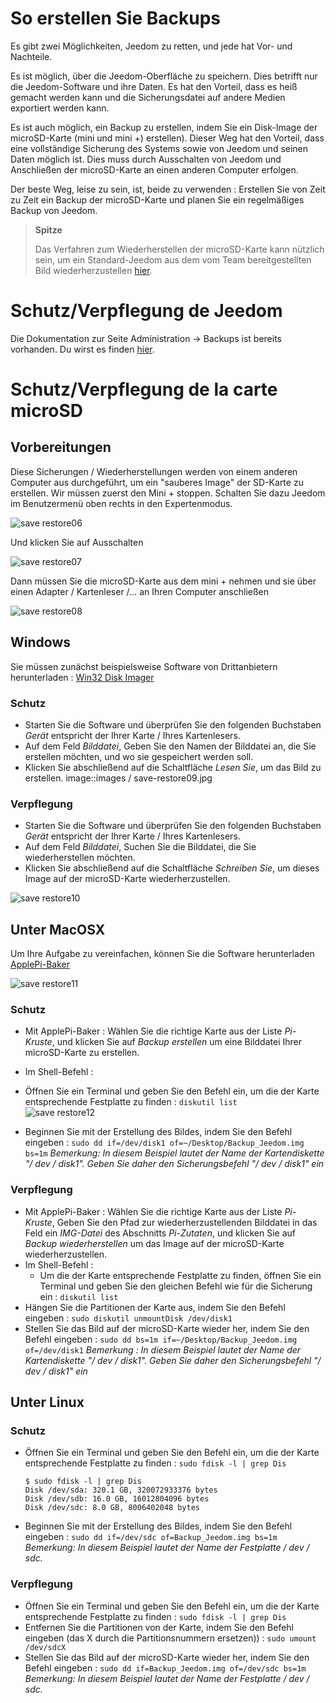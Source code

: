 # So erstellen Sie Backups

Es gibt zwei Möglichkeiten, Jeedom zu retten, und jede hat Vor- und Nachteile.

Es ist möglich, über die Jeedom-Oberfläche zu speichern. Dies betrifft nur die Jeedom-Software und ihre Daten. Es hat den Vorteil, dass es heiß gemacht werden kann und die Sicherungsdatei auf andere Medien exportiert werden kann.

Es ist auch möglich, ein Backup zu erstellen, indem Sie ein Disk-Image der microSD-Karte (mini und mini +) erstellen). Dieser Weg hat den Vorteil, dass eine vollständige Sicherung des Systems sowie von Jeedom und seinen Daten möglich ist. Dies muss durch Ausschalten von Jeedom und Anschließen der microSD-Karte an einen anderen Computer erfolgen.

Der beste Weg, leise zu sein, ist, beide zu verwenden : Erstellen Sie von Zeit zu Zeit ein Backup der microSD-Karte und planen Sie ein regelmäßiges Backup von Jeedom.

> **Spitze**
>
> Das Verfahren zum Wiederherstellen der microSD-Karte kann nützlich sein, um ein Standard-Jeedom aus dem vom Team bereitgestellten Bild wiederherzustellen [hier](https://doc.jeedom.com/de_DE/installation/).

# Schutz/Verpflegung de Jeedom

Die Dokumentation zur Seite Administration → Backups ist bereits vorhanden. Du wirst es finden [hier](https://doc.jeedom.com/de_DE/core/3.3/backup).

# Schutz/Verpflegung de la carte microSD

## Vorbereitungen

Diese Sicherungen / Wiederherstellungen werden von einem anderen Computer aus durchgeführt, um ein "sauberes Image" der SD-Karte zu erstellen. Wir müssen zuerst den Mini + stoppen. Schalten Sie dazu Jeedom im Benutzermenü oben rechts in den Expertenmodus.

![save restore06](images/save-restore06.jpg)

Und klicken Sie auf Ausschalten

![save restore07](images/save-restore07.jpg)

Dann müssen Sie die microSD-Karte aus dem mini + nehmen und sie über einen Adapter / Kartenleser /… an Ihren Computer anschließen

![save restore08](images/save-restore08.jpg)

## Windows

Sie müssen zunächst beispielsweise Software von Drittanbietern herunterladen : [Win32 Disk Imager](http://sourceforge.net/projects/win32diskimager/)

### Schutz

-   Starten Sie die Software und überprüfen Sie den folgenden Buchstaben *Gerät* entspricht der Ihrer Karte / Ihres Kartenlesers.
-   Auf dem Feld *Bilddatei*, Geben Sie den Namen der Bilddatei an, die Sie erstellen möchten, und wo sie gespeichert werden soll.
-   Klicken Sie abschließend auf die Schaltfläche *Lesen Sie*, um das Bild zu erstellen.
    image::images / save-restore09.jpg

### Verpflegung

-   Starten Sie die Software und überprüfen Sie den folgenden Buchstaben *Gerät* entspricht der Ihrer Karte / Ihres Kartenlesers.
-   Auf dem Feld *Bilddatei*, Suchen Sie die Bilddatei, die Sie wiederherstellen möchten.
-   Klicken Sie abschließend auf die Schaltfläche *Schreiben Sie*, um dieses Image auf der microSD-Karte wiederherzustellen.

![save restore10](images/save-restore10.jpg)

## Unter MacOSX

Um Ihre Aufgabe zu vereinfachen, können Sie die Software herunterladen [ApplePi-Baker](http://www.tweaking4all.com/hardware/raspberry-pi/macosx-apple-pi-baker/)

![save restore11](images/save-restore11.jpg)

### Schutz

-   Mit ApplePi-Baker : Wählen Sie die richtige Karte aus der Liste *Pi-Kruste*, und klicken Sie auf *Backup erstellen* um eine Bilddatei Ihrer microSD-Karte zu erstellen.

-   Im Shell-Befehl :
 -   Öffnen Sie ein Terminal und geben Sie den Befehl ein, um die der Karte entsprechende Festplatte zu finden : ``diskutil list``  
 ![save restore12](images/save-restore12.jpg)
 -   Beginnen Sie mit der Erstellung des Bildes, indem Sie den Befehl eingeben : ``sudo dd if=/dev/disk1 of=~/Desktop/Backup_Jeedom.img bs=1m`` *Bemerkung: In diesem Beispiel lautet der Name der Kartendiskette "/ dev / disk1". Geben Sie daher den Sicherungsbefehl "/ dev / disk1" ein*

### Verpflegung

-   Mit ApplePi-Baker : Wählen Sie die richtige Karte aus der Liste *Pi-Kruste*, Geben Sie den Pfad zur wiederherzustellenden Bilddatei in das Feld ein *IMG-Datei* des Abschnitts *Pi-Zutaten*, und klicken Sie auf *Backup wiederherstellen* um das Image auf der microSD-Karte wiederherzustellen.
-   Im Shell-Befehl :
    -   Um die der Karte entsprechende Festplatte zu finden, öffnen Sie ein Terminal und geben Sie den gleichen Befehl wie für die Sicherung ein : ``diskutil list``
 -   Hängen Sie die Partitionen der Karte aus, indem Sie den Befehl eingeben : ``sudo diskutil unmountDisk /dev/disk1``
 -   Stellen Sie das Bild auf der microSD-Karte wieder her, indem Sie den Befehl eingeben : ``sudo dd bs=1m if=~/Desktop/Backup_Jeedom.img of=/dev/disk1`` *Bemerkung : In diesem Beispiel lautet der Name der Kartendiskette "/ dev / disk1". Geben Sie daher den Sicherungsbefehl "/ dev / disk1" ein*

## Unter Linux

### Schutz

-   Öffnen Sie ein Terminal und geben Sie den Befehl ein, um die der Karte entsprechende Festplatte zu finden : ``sudo fdisk -l | grep Dis``
    ````
    $ sudo fdisk -l | grep Dis
    Disk /dev/sda: 320.1 GB, 320072933376 bytes
    Disk /dev/sdb: 16.0 GB, 16012804096 bytes
    Disk /dev/sdc: 8.0 GB, 8006402048 bytes
    ````
-   Beginnen Sie mit der Erstellung des Bildes, indem Sie den Befehl eingeben : ``sudo dd if=/dev/sdc of=Backup_Jeedom.img bs=1m`` *Bemerkung: In diesem Beispiel lautet der Name der Festplatte / dev / sdc.*

### Verpflegung

-   Öffnen Sie ein Terminal und geben Sie den Befehl ein, um die der Karte entsprechende Festplatte zu finden : ``sudo fdisk -l | grep Dis``
-   Entfernen Sie die Partitionen von der Karte, indem Sie den Befehl eingeben (das X durch die Partitionsnummern ersetzen)) : ``sudo umount /dev/sdcX``
-   Stellen Sie das Bild auf der microSD-Karte wieder her, indem Sie den Befehl eingeben : ``sudo dd if=Backup_Jeedom.img of=/dev/sdc bs=1m`` *Bemerkung: In diesem Beispiel lautet der Name der Festplatte / dev / sdc.*
